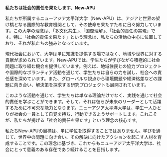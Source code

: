 **私たちは社会的責任を果たします、New-APU**

私たちが所属するニューアジア太平洋大学（New-APU）は、アジアと世界の架け橋となる国際的な教育機関として、その使命を果たすために日々努力しています。この大学の理念は、「多文化共生」、「国際理解」、「社会的責任の実現」です。特に「社会的責任を果たす」という理念は、私たちの活動の中心に位置しており、それが私たちの強みとなっています。

現代社会において、大学は単に知識を提供する場ではなく、地域や世界に対する貢献が求められています。New-APUでは、学生たちが学びながら積極的に社会問題に取り組む機会を提供しています。例えば、地域住民との協力プロジェクトや国際的なボランティア活動を通じて、学生たちは自らの力を試し、社会への責任感を深めています。また、グローバルな視点から環境問題や経済格差などの課題に向き合い、解決策を探求する研究プロジェクトも展開されています。

このような活動を通じて、学生たちは単なる理論だけでなく、実践を通じて社会的責任を学ぶことができます。そして、それは彼らが未来のリーダーとして活躍するために不可欠な能力となります。ニューアジア太平洋大学は、学生一人ひとりが社会の一員として自覚を持ち、行動できるようサポートします。これこそが、私たちが掲げる「社会的責任を果たす」という理念の核心です。

私たちNew-APUの目標は、単に学位を取得することではありません。学びを通じて、世界中の問題に向き合い、その解決に向けたアクションを起こす人材を育成することです。この理念に基づき、これからもニューアジア太平洋大学は、社会にとって意義のある存在であり続けることを目指します。